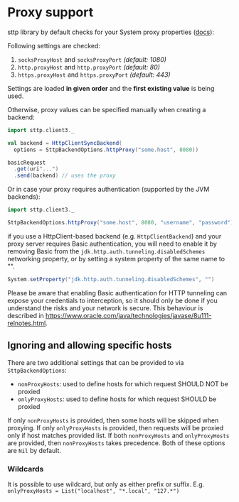 # Proxy support

sttp library by default checks for your System proxy properties ([docs](https://docs.oracle.com/javase/8/docs/api/java/net/doc-files/net-properties.html)):

Following settings are checked:

1. `socksProxyHost` and `socksProxyPort` *(default: 1080)*
2. `http.proxyHost` and `http.proxyPort` *(default: 80)*
3. `https.proxyHost` and `https.proxyPort` *(default: 443)*

Settings are loaded **in given order** and the **first existing value** is being used.

Otherwise, proxy values can be specified manually when creating a backend:

```scala mdoc:compile-only
import sttp.client3._

val backend = HttpClientSyncBackend(
  options = SttpBackendOptions.httpProxy("some.host", 8080))

basicRequest
  .get(uri"...")
  .send(backend) // uses the proxy
```

Or in case your proxy requires authentication (supported by the JVM backends):

```scala mdoc:compile-only
import sttp.client3._

SttpBackendOptions.httpProxy("some.host", 8080, "username", "password")
```

if you use a HttpClient-based backend (e.g. `HttpClientBackend`) and your proxy server requires Basic authentication, you will need to enable it by 
removing Basic from the `jdk.http.auth.tunneling.disabledSchemes` networking property, or by setting a system property of the same name to "".

```scala mdoc:compile-only 
System.setProperty("jdk.http.auth.tunneling.disabledSchemes", "")
```

Please be aware that enabling Basic authentication for HTTP tunneling can expose your credentials to interception, so it
should only be done if you understand the risks and your network is secure. This behaviour is described in https://www.oracle.com/java/technologies/javase/8u111-relnotes.html.

## Ignoring and allowing specific hosts

There are two additional settings that can be provided to via `SttpBackendOptions`:

* `nonProxyHosts`: used to define hosts for which request SHOULD NOT be proxied
* `onlyProxyHosts`: used to define hosts for which request SHOULD be proxied

If only `nonProxyHosts` is provided, then some hosts will be skipped when proxying.
If only `onlyProxyHosts` is provided, then requests will be proxied only if host matches provided list. 
If both `nonProxyHosts` and `onlyProxyHosts` are provided, then `nonProxyHosts` takes precedence. 
Both of these options are `Nil` by default.

### Wildcards

It is possible to use wildcard, but only as either prefix or suffix. E.g. `onlyProxyHosts = List("localhost", "*.local", "127.*")`
